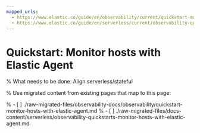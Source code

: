 ```yaml
---
mapped_urls:
  - https://www.elastic.co/guide/en/observability/current/quickstart-monitor-hosts-with-elastic-agent.html
  - https://www.elastic.co/guide/en/serverless/current/observability-quickstarts-monitor-hosts-with-elastic-agent.html
---
```


# Quickstart: Monitor hosts with Elastic Agent

% What needs to be done: Align serverless/stateful

% Use migrated content from existing pages that map to this page:

% - [ ] ./raw-migrated-files/observability-docs/observability/quickstart-monitor-hosts-with-elastic-agent.md
% - [ ] ./raw-migrated-files/docs-content/serverless/observability-quickstarts-monitor-hosts-with-elastic-agent.md